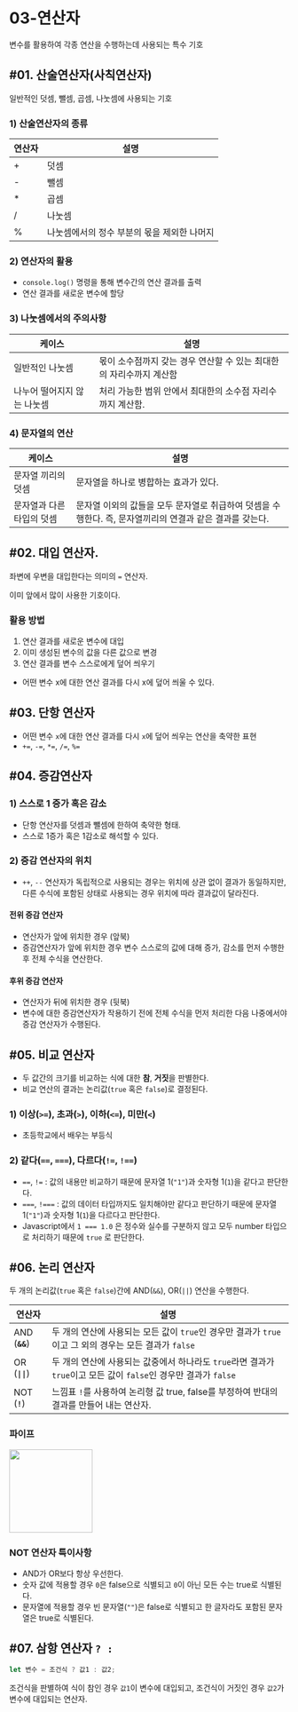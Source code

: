 # 03-연산자

변수를 활용하여 각종 연산을 수행하는데 사용되는 특수 기호

## #01. 산술연산자(사칙연산자)

일반적인 덧셈, 뺄셈, 곱셈, 나눗셈에 사용되는 기호

### 1) 산술연산자의 종류

| 연산자 | 설명                                        |
| ------ | ------------------------------------------- |
| +      | 덧셈                                        |
| -      | 뺄셈                                        |
| *      | 곱셈                                        |
| /      | 나눗셈                                      |
| %      | 나눗셈에서의 정수 부분의 몫을 제외한 나머지 |

### 2) 연산자의 활용

- `console.log()` 명령을 통해 변수간의 연산 결과를 출력
- 연산 결과를 새로운 변수에 할당

### 3) 나눗셈에서의 주의사항

| 케이스                      | 설명                                                                |
| --------------------------- | ------------------------------------------------------------------- |
| 일반적인 나눗셈             | 몫이 소수점까지 갖는 경우 연산할 수 있는 최대한의 자리수까지 계산함 |
| 나누어 떨어지지 않는 나눗셈 | 처리 가능한 범위 안에서 최대한의 소수점 자리수까지 계산함.          |


### 4) 문자열의 연산

| 케이스                    | 설명                                                                                                     |
| ------------------------- | -------------------------------------------------------------------------------------------------------- |
| 문자열 끼리의 덧셈        | 문자열을 하나로 병합하는 효과가 있다.                                                                    |
| 문자열과 다른 타입의 덧셈 | 문자열 이외의 값들을 모두 문자열로 취급하여 덧셈을 수행한다. 즉, 문자열끼리의 연결과 같은 결과를 갖는다. |


## #02. 대입 연산자.

좌변에 우변을 대입한다는 의미의 `=` 연산자.

이미 앞에서 많이 사용한 기호이다.

### 활용 방법
1. 연산 결과를 새로운 변수에 대입
1. 이미 생성된 변수의 값을 다른 값으로 변경
1. 연산 결과를 변수 스스로에게 덮어 씌우기
  - 어떤 변수 x에 대한 연산 결과를 다시 x에 덮어 씌울 수 있다.


## #03. 단항 연산자

- 어떤 변수 `x`에 대한 연산 결과를 다시 `x`에 덮어 씌우는 연산을 축약한 표현
- `+=`, `-=`, `*=`, `/=`, `%=`

## #04. 증감연산자

### 1) 스스로 1 증가 혹은 감소

- 단항 연산자를 덧셈과 뺄셈에 한하여 축약한 형태.
- 스스로 1증가 혹은 1감소로 해석할 수 있다.

### 2) 증감 연산자의 위치

- `++`, `--` 연산자가 독립적으로 사용되는 경우는 위치에 상관 없이 결과가 동일하지만, 다른 수식에 포함된 상태로 사용되는 경우 위치에 따라 결과값이 달라진다.

#### 전위 증감 연산자

- 연산자가 앞에 위치한 경우 (앞북)
- 증감연산자가 앞에 위치한 경우 변수 스스로의 값에 대해 증가, 감소를 먼저 수행한 후 전체 수식을 연산한다.

#### 후위 증감 연산자

- 연산자가 뒤에 위치한 경우 (뒷북)
- 변수에 대한 증감연산자가 작용하기 전에 전체 수식을 먼저 처리한 다음 나중에서야 증감 연산자가 수행된다.


## #05. 비교 연산자

- 두 값간의 크기를 비교하는 식에 대한 **참**, **거짓**을 판별한다.
- 비교 연산의 결과는 논리값(`true` 혹은 `false`)로 결정된다.

### 1) 이상(`>=`), 초과(`>`), 이하(`<=`), 미만(`<`)

- 초등학교에서 배우는 부등식

### 2) 같다(`==`, `===`), 다르다(`!=`, `!==`)

- `==`, `!=` : 값의 내용만 비교하기 때문에 문자열 1(`"1"`)과 숫자형 1(`1`)을 같다고 판단한다.
- `===`, `!===` : 값의 데이터 타입까지도 일치해야만 같다고 판단하기 때문에 문자열 1(`"1"`)과 숫자형 1(`1`)을 다르다고 판단한다.
- Javascript에서 `1 === 1.0` 은 정수와 실수를 구분하지 않고 모두 number 타입으로 처리하기 때문에 `true` 로 판단한다.


## #06. 논리 연산자

두 개의 논리값(`true` 혹은 `false`)간에 AND(`&&`), OR(`||`) 연산을 수행한다.

| 연산자    | 설명                                                                                                             |
| --------- | ---------------------------------------------------------------------------------------------------------------- |
| AND (**`&&`**) | 두 개의 연산에 사용되는 모든 값이 `true`인 경우만 결과가 `true`이고 그 외의 경우는 모든 결과가 `false`           |
| OR (**`\|\|`**)  | 두 개의 연산에 사용되는 값중에서 하나라도 `true`라면 결과가 `true`이고 모든 값이 `false`인 경우만 결과가 `false` |
| NOT (**`!`**)  | 느낌표 `!`를 사용하여 논리형 값 true, false를 부정하여 반대의 결과를 만들어 내는 연산자.                         |

### 파이프

<img src="../_res/day02/pipe.png" width="150" />

### NOT 연산자 특이사항

- AND가 OR보다 항상 우선한다.
- 숫자 값에 적용할 경우 `0`은 false으로 식별되고 `0`이 아닌 모든 수는 true로 식별된다.
- 문자열에 적용할 경우 빈 문자열(`""`)은 false로 식별되고 한 글자라도 포함된 문자열은 true로 식별된다.


## #07. 삼항 연산자 `? :`

```js
let 변수 = 조건식 ? 값1 : 값2;
```

조건식을 판별하여 식이 참인 경우 `값1`이 변수에 대입되고, 조건식이 거짓인 경우 `값2`가 변수에 대입되는 연산자.

